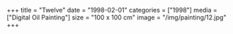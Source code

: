+++
title = "Twelve"
date = "1998-02-01"
categories = ["1998"]
media = ["Digital Oil Painting"]
size = "100 x 100 cm"
image = "/img/painting/12.jpg"
+++
